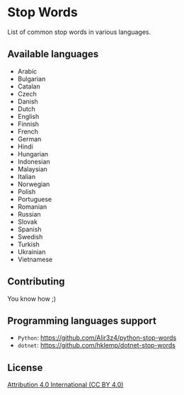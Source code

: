 Stop Words
==========

List of common stop words in various languages.



Available languages
-------------------
* Arabic
* Bulgarian
* Catalan
* Czech
* Danish
* Dutch
* English
* Finnish
* French
* German
* Hindi
* Hungarian
* Indonesian
* Malaysian
* Italian
* Norwegian
* Polish
* Portuguese
* Romanian
* Russian
* Slovak
* Spanish
* Swedish
* Turkish
* Ukrainian
* Vietnamese

Contributing
-----------------
You know how ;)


Programming languages support
-----------------------------

* `Python`: https://github.com/Alir3z4/python-stop-words
* `dotnet`: https://github.com/hklemp/dotnet-stop-words


License
--------
[Attribution 4.0 International (CC BY 4.0)][LICENSE]

[LICENSE]: http://creativecommons.org/licenses/by/4.0/
